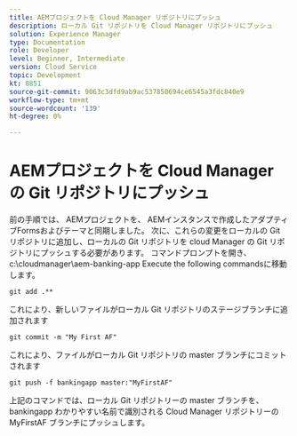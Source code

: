 ```yaml
---
title: AEMプロジェクトを Cloud Manager リポジトリにプッシュ
description: ローカル Git リポジトリを Cloud Manager リポジトリにプッシュ
solution: Experience Manager
type: Documentation
role: Developer
level: Beginner, Intermediate
version: Cloud Service
topic: Development
kt: 8851
source-git-commit: 9063c3dfd9ab9ac537850694ce6545a3fdc840e9
workflow-type: tm+mt
source-wordcount: '139'
ht-degree: 0%

---
```



# AEMプロジェクトを Cloud Manager の Git リポジトリにプッシュ

前の手順では、 AEMプロジェクトを、 AEMインスタンスで作成したアダプティブFormsおよびテーマと同期しました。
次に、これらの変更をローカルの Git リポジトリに追加し、ローカルの Git リポジトリを cloud Manager の Git リポジトリにプッシュする必要があります。
コマンドプロンプトを開き、 c:\cloudmanager\aem-banking-app Execute the following commandsに移動します。

```
git add .**
```

これにより、新しいファイルがローカル Git リポジトリのステージブランチに追加されます

```
git commit -m "My First AF"
```

これにより、ファイルがローカル Git リポジトリの master ブランチにコミットされます

```
git push -f bankingapp master:"MyFirstAF"
```

上記のコマンドでは、ローカル Git リポジトリーの master ブランチを、 bankingapp わかりやすい名前で識別される Cloud Manager リポジトリーの MyFirstAF ブランチにプッシュします。



